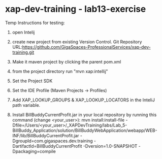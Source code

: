 # xap-dev-training - lab13-exercise


Temp Instructions for testing:

1. open Intelij

2. create new project from existing Version Control. Git Repository URL:https://github.com/GigaSpaces-ProfessionalServices/xap-dev-training.git

3. Make it maven project by clicking the parent pom.xml

4. from the project directory run "mvn xap:intellij"

5. Set the Project SDK

6. Set the IDE Profile (Maven Projects -> Profiles)

7. Add XAP_LOOKUP_GROUPS & XAP_LOOKUP_LOCATORS in the InteliJ path variable.

8. Install BillBuddyCurrentProfit.jar in your local repository by running this command (change <your_user>):
mvn install:install-file -Dfile=/Users/<your_user>/_XAPDevTraining/labs/Lab_5-BillBuddy_Application/solution/BillBuddyWebApplication/webapp/WEB-INF/lib/BillBuddyCurrentProfit.jar -DgroupId=com.gigaspaces.dev.training -DartifactId=BillBuddyCurrentProfit -Dversion=1.0-SNAPSHOT -Dpackaging=compile
